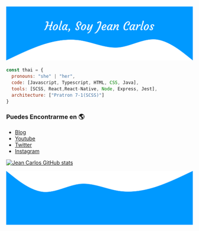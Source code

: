 ![cabecera](https://github.com/jean-carlos-19/jean-carlos-19/blob/main/capturas/cabecera.png)
```javascript
const thai = {
  pronouns: "she" | "her",
  code: [Javascript, Typescript, HTML, CSS, Java],
  tools: [SCSS, React,React-Native, Node, Express, Jest],
  architecture: ["Pratron 7-1(SCSS)"]
}
```
### Puedes Encontrarme en :earth_americas:
- [Blog]()
- [Youtube]()
- [Twitter]()
- [Instagram]()

[![Jean Carlos GitHub stats](https://github-readme-stats.vercel.app/api?username=jean-carlos-19)](https://github.com/anuraghazra/github-readme-stats)

![pie pagina](https://github.com/jean-carlos-19/jean-carlos-19/blob/main/capturas/pie-pagina.png)
